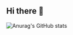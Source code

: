 ## Hi there 👋

![Anurag's GitHub stats](https://github-readme-stats.vercel.app/api?username=sechangoh&show_icons=true&theme=radical&custom_title=Sechang's%20GitHub%20Stats)

<!--
**sepang-pang/sepang-pang** is a ✨ _special_ ✨ repository because its `README.md` (this file) appears on your GitHub profile.

Here are some ideas to get you started:

- 🔭 I’m currently working on ...
- 🌱 I’m currently learning ...
- 👯 I’m looking to collaborate on ...
- 🤔 I’m looking for help with ...
- 💬 Ask me about ...
- 📫 How to reach me: ...
- 😄 Pronouns: ...
- ⚡ Fun fact: ...
-->
